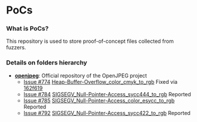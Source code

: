 # PoCs
### What is PoCs?
This repository is used to store proof-of-concept files collected from fuzzers.

### Details on folders hierarchy
* [**openjpeg**](https://github.com/uclouvain/openjpeg): Official repository of the OpenJPEG project
    * [Issue #774](https://github.com/uclouvain/openjpeg/issues/774) [Heap-Buffer-Overflow_color_cmyk_to_rgb](https://github.com/trylab/PoCs/tree/master/openjpeg/Heap-Buffer-Overflow_color_cmyk_to_rgb) Fixed via [162f619](https://github.com/uclouvain/openjpeg/commit/162f6199c0cd3ec1c6c6dc65e41b2faab92b2d91)
    * [Issue #784](https://github.com/uclouvain/openjpeg/issues/784) [SIGSEGV_Null-Pointer-Access_sycc444_to_rgb](https://github.com/trylab/PoCs/tree/master/openjpeg/SIGSEGV_Null-Pointer-Access_sycc444_to_rgb) Reported
    * [Issue #785](https://github.com/uclouvain/openjpeg/issues/785) [SIGSEGV_Null-Pointer-Access_color_esycc_to_rgb](https://github.com/trylab/PoCs/tree/master/openjpeg/SIGSEGV_Null-Pointer-Access_color_esycc_to_rgb) Reported
    * [Issue #792](https://github.com/uclouvain/openjpeg/issues/792) [SIGSEGV_Null-Pointer-Access_sycc422_to_rgb](https://github.com/trylab/PoCs/tree/master/openjpeg/SIGSEGV_Null-Pointer-Access_sycc422_to_rgb) Reported
